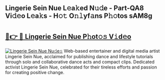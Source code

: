## Lingerie Sein Nue L𝚎a𝚔ed N𝚞𝚍e - Part-QA8 Vi𝚍𝚎o L𝚎a𝚔s - H𝚘𝚝 O𝚗𝚕yf𝚊ns P𝚑𝚘tos sAM8g

# <h2><a href="http://kfe7rp2.oniu.top/?m=Lingerie+Sein+Nue">🔗👉 🔴 Lingerie Sein Nue P𝚑ot𝚘𝚜 V𝚒d𝚎o</a></h2>

[![Lingerie Sein Nue Nu𝚍e𝚜](https://i.imgur.com/0qMVB7G.gif)](http://kfe7rp2.oniu.top/?m=Lingerie+Sein+Nue)
Web-based entertainer and digital media artist Lingerie Sein Nue, acclaimed for publishing dance and lifestyle tutorials through solo and collaborative dance acts and compact clips. Dedicated activist Lingerie Sein Nue, celebrated for their tireless efforts and passion for creating positive change.  
